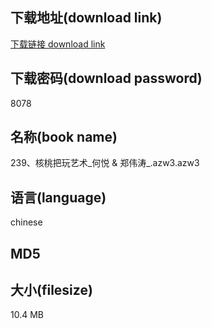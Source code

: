 ## 下载地址(download link)
[下载链接 download link](https://tutu365.netlify.app/?s=239%E3%80%81%E6%A0%B8%E6%A1%83%E6%8A%8A%E7%8E%A9%E8%89%BA%E6%9C%AF_%E4%BD%95%E6%82%A6+%26+%E9%83%91%E4%BC%9F%E6%B6%9B_.azw3)

## 下载密码(download password)
8078

## 名称(book name)
239、核桃把玩艺术_何悦 & 郑伟涛_.azw3.azw3

## 语言(language)
chinese

## MD5


## 大小(filesize)
10.4 MB
